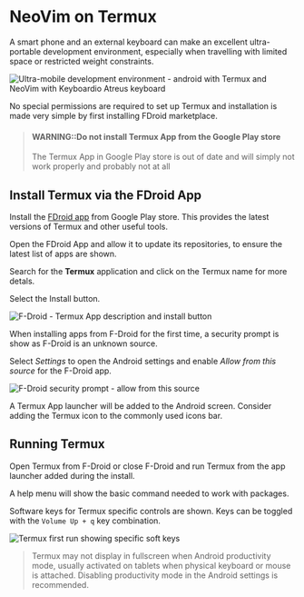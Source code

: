 # NeoVim on Termux

A smart phone and an external keyboard can make an excellent ultra-portable development environment, especially when travelling with limited space or restricted weight constraints.

![Ultra-mobile development environment - android with Termux and NeoVim with Keyboardio Atreus keyboard](https://raw.githubusercontent.com/practicalli/graphic-design/live/neovim/ultra-mobile-development--android-termux-neovim-keyboardio-atreus.jpg)

No special permissions are required to set up Termux and installation is made very simple by first installing FDroid marketplace.

> #### WARNING::Do not install Termux App from the Google Play store
> The Termux App in Google Play store is out of date and will simply not work properly and probably not at all


## Install Termux via the FDroid App

Install the [FDroid app](https://f-droid.org/) from Google Play store.  This provides the latest versions of Termux and other useful tools.

Open the FDroid App and allow it to update its repositories, to ensure the latest list of apps are shown.

Search for the **Termux** application and click on the Termux name for more detals.

Select the Install button.

![F-Droid - Termux App description and install button](https://raw.githubusercontent.com/practicalli/graphic-design/live/termux/fdroid-termux-app-description.png)

When installing apps from F-Droid for the first time, a security prompt is show as F-Droid is an unknown source.

Select *Settings* to open the Android settings and enable *Allow from this source* for the F-Droid app.

![F-Droid security prompt - allow from this source](https://github.com/practicalli/graphic-design/blob/live/termux/f-droid-security-prompt-unknown-source--settings-allow-from-source.png)


A Termux App launcher will be added to the Android screen.  Consider adding the Termux icon to the commonly used icons bar.


## Running Termux

Open Termux from F-Droid or close F-Droid and run Termux from the app launcher added during the install.

A help menu will show the basic command needed to work with packages.

Software keys for Termux specific controls are shown.  Keys can be toggled with the `Volume Up + q` key combination.

![Termux first run showing specific soft keys](https://raw.githubusercontent.com/practicalli/graphic-design/live/termux/fdroid-termux-app-initial-start.png)

> Termux may not display in fullscreen when Android productivity mode, usually activated on tablets when physical keyboard or mouse is attached.  Disabling productivity mode in the Android settings is recommended.
